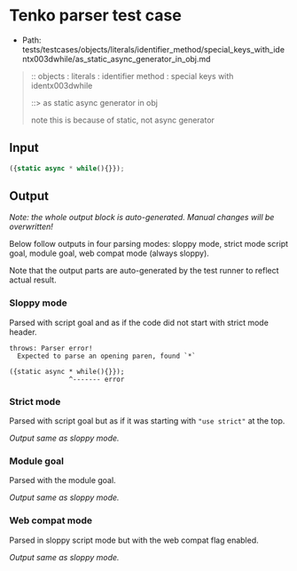# Tenko parser test case

- Path: tests/testcases/objects/literals/identifier_method/special_keys_with_identx003dwhile/as_static_async_generator_in_obj.md

> :: objects : literals : identifier method : special keys with identx003dwhile
>
> ::> as static async generator in obj
>
> note this is because of static, not async generator

## Input

`````js
({static async * while(){}});
`````

## Output

_Note: the whole output block is auto-generated. Manual changes will be overwritten!_

Below follow outputs in four parsing modes: sloppy mode, strict mode script goal, module goal, web compat mode (always sloppy).

Note that the output parts are auto-generated by the test runner to reflect actual result.

### Sloppy mode

Parsed with script goal and as if the code did not start with strict mode header.

`````
throws: Parser error!
  Expected to parse an opening paren, found `*`

({static async * while(){}});
               ^------- error
`````

### Strict mode

Parsed with script goal but as if it was starting with `"use strict"` at the top.

_Output same as sloppy mode._

### Module goal

Parsed with the module goal.

_Output same as sloppy mode._

### Web compat mode

Parsed in sloppy script mode but with the web compat flag enabled.

_Output same as sloppy mode._

